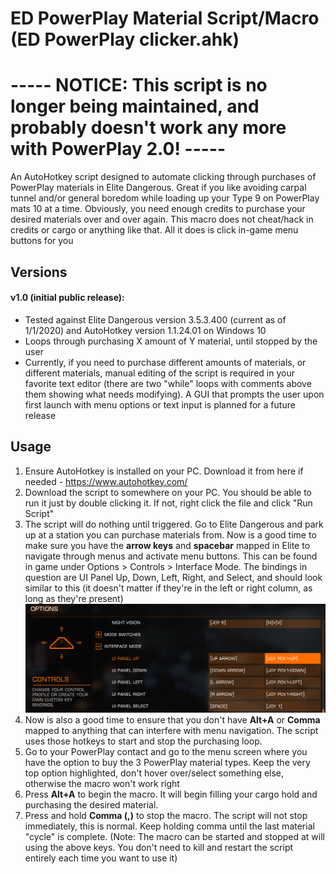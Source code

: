 # ED PowerPlay Material Script/Macro (ED PowerPlay clicker.ahk)
# ----- NOTICE: This script is no longer being maintained, and probably doesn't work any more with PowerPlay 2.0! -----
An AutoHotkey script designed to automate clicking through purchases of PowerPlay materials in Elite Dangerous. Great if you like avoiding carpal tunnel and/or general boredom while loading up your Type 9 on PowerPlay mats 10 at a time. Obviously, you need enough credits to purchase your desired materials over and over again. This macro does not cheat/hack in credits or cargo or anything like that. All it does is click in-game menu buttons for you

## Versions
#### v1.0 (initial public release):
- Tested against Elite Dangerous version 3.5.3.400 (current as of 1/1/2020) and AutoHotkey version 1.1.24.01 on Windows 10
- Loops through purchasing X amount of Y material, until stopped by the user
- Currently, if you need to purchase different amounts of materials, or different materials, manual editing of the script is required in your favorite text editor (there are two "while" loops with comments above them showing what needs modifying). A GUI that prompts the user upon first launch with menu options or text input is planned for a future release

## Usage
1) Ensure AutoHotkey is installed on your PC. Download it from here if needed - https://www.autohotkey.com/
2) Download the script to somewhere on your PC. You should be able to run it just by double clicking it. If not, right click the file and click "Run Script"
3) The script will do nothing until triggered. Go to Elite Dangerous and park up at a station you can purchase materials from. Now is a good time to make sure you have the **arrow keys** and **spacebar** mapped in Elite to navigate through menus and activate menu buttons. This can be found in game under Options > Controls > Interface Mode. The bindings in question are UI Panel Up, Down, Left, Right, and Select, and should look similar to this (it doesn't matter if they're in the left or right column, as long as they're present)
![ED UI Panel Bindings](/screenshots/ED_menu_controls.png?raw=true)
4) Now is also a good time to ensure that you don't have **Alt+A** or **Comma** mapped to anything that can interfere with menu navigation. The script uses those hotkeys to start and stop the purchasing loop.
5) Go to your PowerPlay contact and go to the menu screen where you have the option to buy the 3 PowerPlay material types. Keep the very top option highlighted, don't hover over/select something else, otherwise the macro won't work right
6) Press **Alt+A** to begin the macro. It will begin filling your cargo hold and purchasing the desired material.
7) Press and hold **Comma (,)** to stop the macro. The script will not stop immediately, this is normal. Keep holding comma until the last material "cycle" is complete. (Note: The macro can be started and stopped at will using the above keys. You don't need to kill and restart the script entirely each time you want to use it)
